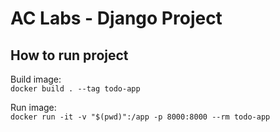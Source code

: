 # AC Labs - Django Project

## How to run project

Build image:<br>
`docker build . --tag todo-app`

Run image:<br>
`docker run -it -v "$(pwd)":/app -p 8000:8000 --rm todo-app`

